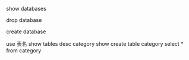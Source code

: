show databases

drop database

create database

use 表名
show tables
desc category
show create table category
select * from category